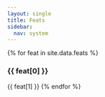 ```yaml
---
layout: single
title: Feats
sidebar:
  nav: system
---
```


{% for feat in site.data.feats %}
### {{ feat[0] }}
{{ feat[1] }}
{% endfor %}